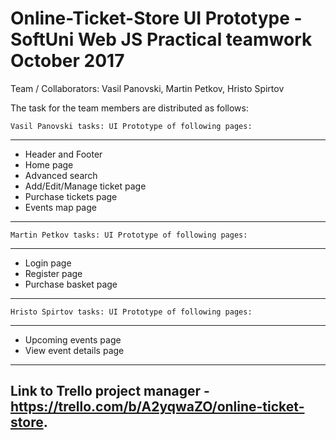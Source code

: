 Online-Ticket-Store UI Prototype - SoftUni Web JS Practical teamwork October 2017
========================================================================================
Team / Collaborators: Vasil Panovski, Martin Petkov, Hristo Spirtov

The task for the team members are distributed as follows:

	Vasil Panovski tasks: UI Prototype of following pages:
--------------------------------------------------------
- Header and Footer
- Home page
- Advanced search
- Add/Edit/Manage ticket page
- Purchase tickets page
- Events map page

------ 
	Martin Petkov tasks: UI Prototype of following pages:
--------------------------------------------------------
- Login page
- Register page
- Purchase basket page

------ 
	Hristo Spirtov tasks: UI Prototype of following pages:
--------------------------------------------------------
- Upcoming events page
- View event details page

------





## Link to Trello project manager - https://trello.com/b/A2yqwaZO/online-ticket-store.


